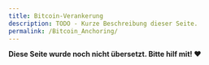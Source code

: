 ```yaml
---
title: Bitcoin-Verankerung
description: TODO - Kurze Beschreibung dieser Seite.
permalink: /Bitcoin_Anchoring/
---
```


**Diese Seite wurde noch nicht übersetzt. Bitte hilf mit! ❤**
